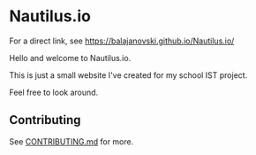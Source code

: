 # Nautilus.io

For a direct link, see <https://balajanovski.github.io/Nautilus.io/>

Hello and welcome to Nautilus.io.

This is just a small website I've created for my school IST project.

Feel free to look around.

   Contributing
------------------

See [CONTRIBUTING.md] for more.

[CONTRIBUTING.md]: ./CONTRIBUTING.md (Contributors)
